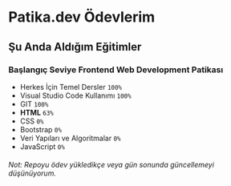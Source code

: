# Patika.dev Ödevlerim

## Şu Anda Aldığım Eğitimler

### [](https://patika.dev/paths/baslangic-seviye-frontend-web-development-patikasi) Başlangıç Seviye Frontend Web Development Patikası
- Herkes İçin Temel Dersler `100%`
- Visual Studio Code Kullanımı `100%`
- GIT `100%`
- **HTML** `63%`
- CSS `0%`
- Bootstrap `0%`
- Veri Yapıları ve Algoritmalar `0%`
- JavaScript `0%`


###### Not: Repoyu ödev yükledikçe veya gün sonunda güncellemeyi düşünüyorum.